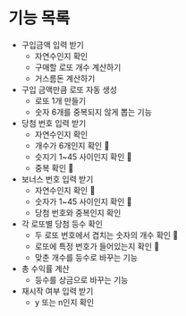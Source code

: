 # 기능 목록

- 구입금액 입력 받기
  - 자연수인지 확인
  - 구매할 로또 개수 계산하기
  - 거스름돈 계산하기
- 구입 금액만큼 로또 자동 생성
  - 로또 1개 만들기
  - 숫자 6개를 중복되지 않게 뽑는 기능
- 당첨 번호 입력 받기
  - 자연수인지 확인
  - 개수가 6개인지 확인 💖
  - 슷지기 1~45 사이인지 확인 💖
  - 중복 확인 💖
- 보너스 번호 입력 받기
  - 자연수인지 확인 💖
  - 숫자가 1~45 사이인지 확인 💖
  - 당첨 번호와 중복인지 확인
- 각 로또별 당첨 등수 확인
  - 두 로또 번호에서 겹치는 숫자의 개수 확인 💖
  - 로또에 특정 번호가 들어있는지 확인 💖
  - 맞춘 개수를 등수로 바꾸는 기능
- 총 수익률 계산
  - 등수를 상금으로 바꾸는 기능
- 재시작 여부 입력 받기
  - y 또는 n인지 확인
